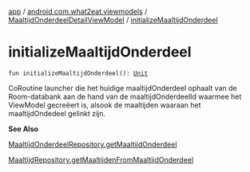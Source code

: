 [app](../../index.md) / [android.com.what2eat.viewmodels](../index.md) / [MaaltijdOnderdeelDetailViewModel](index.md) / [initializeMaaltijdOnderdeel](./initialize-maaltijd-onderdeel.md)

# initializeMaaltijdOnderdeel

`fun initializeMaaltijdOnderdeel(): `[`Unit`](https://kotlinlang.org/api/latest/jvm/stdlib/kotlin/-unit/index.html)

CoRoutine launcher die het huidige maaltijdOnderdeel ophaalt van de Room-databank aan de hand van de
maaltijdOnderdeelId waarmee het ViewModel gecreëert is, alsook de maaltijden waaraan het
maaltijdOndedeel gelinkt zijn.

**See Also**

[MaaltijdOnderdeelRepository.getMaaltijdOnderdeel](../../android.com.what2eat.repositories/-maaltijd-onderdeel-repository/get-maaltijd-onderdeel.md)

[MaaltijdRepository.getMaaltijdenFromMaaltijdOnderdeel](../../android.com.what2eat.repositories/-maaltijd-repository/get-maaltijden-from-maaltijd-onderdeel.md)

